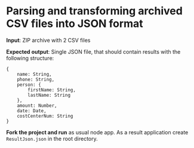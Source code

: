 # Parsing and transforming archived CSV files into JSON format 

**Input**: ZIP archive with 2 CSV files

**Expected output**: Single JSON file, that should contain results with the following
structure:

    {
        name: String,
        phone: String,
        person: {
            firstName: String,
            lastName: String
        },
        amount: Number,
        date: Date,
        costCenterNum: String
    }
**Fork the project and run** as usual node app. As a result application create `ResultJson.json` in the root directory.
